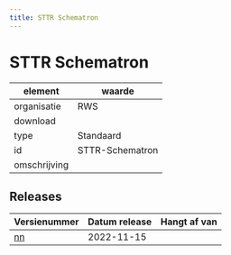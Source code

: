 ```yaml
---
title: STTR Schematron
---
```


# STTR Schematron

|element|waarde|
|-----|------|
| organisatie  |RWS|
| download  | [](<>)|
| type  |Standaard|
| id  |STTR-Schematron|
| omschrijving  ||

## Releases

|Versienummer|Datum release|Hangt af van
|-------|-------|-----|
| [nn](<download>)|2022-11-15||

